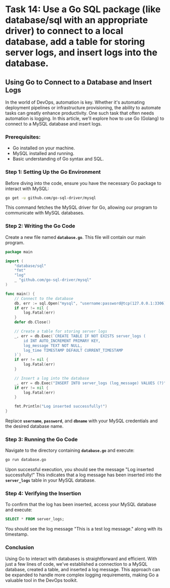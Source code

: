 # Task 14: Use a Go SQL package (like database/sql with an appropriate driver) to connect to a local database, add a table for storing server logs, and insert logs into the database.

## **Using Go to Connect to a Database and Insert Logs**

In the world of DevOps, automation is key. Whether it's automating deployment pipelines or infrastructure provisioning, the ability to automate tasks can greatly enhance productivity. One such task that often needs automation is logging. In this article, we'll explore how to use Go (Golang) to connect to a MySQL database and insert logs.

### **Prerequisites:**

- Go installed on your machine.
- MySQL installed and running.
- Basic understanding of Go syntax and SQL.

### **Step 1: Setting Up the Go Environment**

Before diving into the code, ensure you have the necessary Go package to interact with MySQL:

```bash
go get -u github.com/go-sql-driver/mysql
```

This command fetches the MySQL driver for Go, allowing our program to communicate with MySQL databases.

### **Step 2: Writing the Go Code**

Create a new file named **`database.go`**. This file will contain our main program.

```go
package main

import (
    "database/sql"
    "fmt"
    "log"
    _ "github.com/go-sql-driver/mysql"
)

func main() {
    // Connect to the database
    db, err := sql.Open("mysql", "username:password@tcp(127.0.0.1:3306)/dbname")
    if err != nil {
        log.Fatal(err)
    }
    defer db.Close()

    // Create a table for storing server logs
    _, err = db.Exec(`CREATE TABLE IF NOT EXISTS server_logs (
        id INT AUTO_INCREMENT PRIMARY KEY,
        log_message TEXT NOT NULL,
        log_time TIMESTAMP DEFAULT CURRENT_TIMESTAMP
    )`)
    if err != nil {
        log.Fatal(err)
    }

    // Insert a log into the database
    _, err = db.Exec("INSERT INTO server_logs (log_message) VALUES (?)", "This is a test log message.")
    if err != nil {
        log.Fatal(err)
    }

    fmt.Println("Log inserted successfully!")
}
```

Replace **`username`**, **`password`**, and **`dbname`** with your MySQL credentials and the desired database name.

### **Step 3: Running the Go Code**

Navigate to the directory containing **`database.go`** and execute:

```bash
go run database.go
```

Upon successful execution, you should see the message "Log inserted successfully!" This indicates that a log message has been inserted into the **`server_logs`** table in your MySQL database.

### **Step 4: Verifying the Insertion**

To confirm that the log has been inserted, access your MySQL database and execute:

```sql
SELECT * FROM server_logs;
```

You should see the log message "This is a test log message." along with its timestamp.

### **Conclusion**

Using Go to interact with databases is straightforward and efficient. With just a few lines of code, we've established a connection to a MySQL database, created a table, and inserted a log message. This approach can be expanded to handle more complex logging requirements, making Go a valuable tool in the DevOps toolkit.